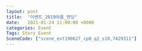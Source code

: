 ```yaml
---
layout: post
title:  "이벤트_2019여름_엔딩"
date:   2021-01-24 11:00:00 +0000
categories: Event
Tags: Story Event
SceneCode: ["scene_evt190627_cp0_q2_s10,7429311"]
---
```

